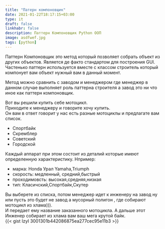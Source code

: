 ```yaml
---
title: "Патерн компоновщик"  
date: 2021-01-22T18:17:15+03:00  
type: it
draft: false
linkhabr: false  
description: Паттерн Компоновщик Python ООП
image: asdfwef.jpg
tags: [python]
---  
```

Паттерн Компоновщик это  метод который позволяет  собрать объект  из других объектов.
Является де факто стандартом для построения  GUI. <br/>
Частенько паттерн используется вместе с классом строитель который  компонует вам объект нужный вам в данный момент.
<!--more-->
Метод можно сравнить с заводом и менеджером  где менеджер  в данном случае выполняет роль паттерна строителя а завод
 это ни что иное как паттерн компоновщик.<br/>

Вот вы решили купить себе мотоцикл.<br/>
Приходите к  менеджеру и говорите хочу купить.<br/>
Он вам в ответ говорит у  нас есть  разные мотоциклы и предлагате вам  список.

- Спортбайк
- Скремблер
- Советский
- Городской

Каждый аппарат при этом состоит из деталий которые имеют определенную характеристику. Нпример: <br/>

- марка: Honda Урал Yamaha,Triumph
- скорость: медленный, средний,быстрый
- проходимовсть: высокая,средняя,низкая
- тип: Класичский,Спортбайк,Скутер



Вы выберете из списка, потом менеджер идет к инженеру  на завод ну или пусть это будет не завод а мусорный полигон ,
где  собирают мотоцикл из хлама))). <br/>
И передает ему  название заказанного мотоцикла.
А дальше этот Инженер  собирает из хлама вам ваш  мега крутой байк.
 <br/>
 {{< gist IzyI 3001301b442086875ea277cec95e11b3 >}}
